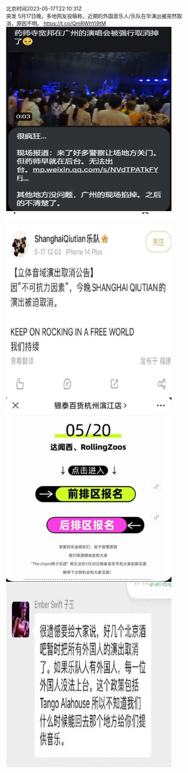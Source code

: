 北京时间2023-05-17T22:10:31Z<br>突发
5月17日晚，多地网友投稿称，近期的外国音乐人/乐队在华演出被突然取消，原因不明。 https://t.co/QmRWhYl9tM<br><img src='/temp/image/2023/u-Month-5/1658837402960424963_0.jpg' width='450' height='500'><img src='/temp/image/2023/u-Month-5/1658837402960424963_1.jpg' width='450' height='500'><img src='/temp/image/2023/u-Month-5/1658837402960424963_2.jpg' width='450' height='500'><img src='/temp/image/2023/u-Month-5/1658837402960424963_3.jpg' width='450' height='500'><br><br>